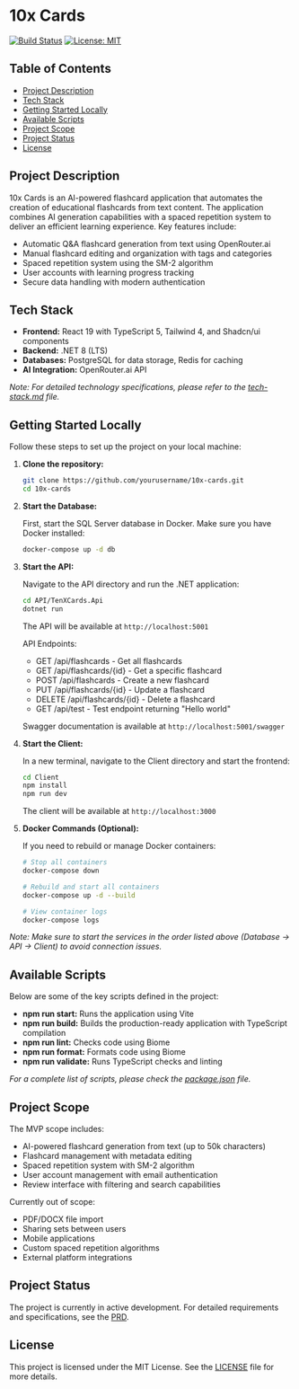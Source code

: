 # 10x Cards

[![Build Status](https://img.shields.io/badge/build-passing-brightgreen)](https://github.com/yourusername/10x-cards) [![License: MIT](https://img.shields.io/badge/License-MIT-yellow.svg)](https://opensource.org/licenses/MIT)

## Table of Contents

- [Project Description](#project-description)
- [Tech Stack](#tech-stack)
- [Getting Started Locally](#getting-started-locally)
- [Available Scripts](#available-scripts)
- [Project Scope](#project-scope)
- [Project Status](#project-status)
- [License](#license)

## Project Description

10x Cards is an AI-powered flashcard application that automates the creation of educational flashcards from text content. The application combines AI generation capabilities with a spaced repetition system to deliver an efficient learning experience. Key features include:

- Automatic Q&A flashcard generation from text using OpenRouter.ai
- Manual flashcard editing and organization with tags and categories
- Spaced repetition system using the SM-2 algorithm
- User accounts with learning progress tracking
- Secure data handling with modern authentication

## Tech Stack

- **Frontend:** React 19 with TypeScript 5, Tailwind 4, and Shadcn/ui components
- **Backend:** .NET 8 (LTS)
- **Databases:** PostgreSQL for data storage, Redis for caching
- **AI Integration:** OpenRouter.ai API

_Note: For detailed technology specifications, please refer to the [tech-stack.md](.ai/tech-stack.md) file._

## Getting Started Locally

Follow these steps to set up the project on your local machine:

1. **Clone the repository:**

   ```bash
   git clone https://github.com/yourusername/10x-cards.git
   cd 10x-cards
   ```

2. **Start the Database:**

   First, start the SQL Server database in Docker. Make sure you have Docker installed:

   ```bash
   docker-compose up -d db
   ```

3. **Start the API:**

   Navigate to the API directory and run the .NET application:

   ```bash
   cd API/TenXCards.Api
   dotnet run
   ```

   The API will be available at `http://localhost:5001`

   API Endpoints:

   - GET /api/flashcards - Get all flashcards
   - GET /api/flashcards/{id} - Get a specific flashcard
   - POST /api/flashcards - Create a new flashcard
   - PUT /api/flashcards/{id} - Update a flashcard
   - DELETE /api/flashcards/{id} - Delete a flashcard
   - GET /api/test - Test endpoint returning "Hello world"

   Swagger documentation is available at `http://localhost:5001/swagger`

4. **Start the Client:**

   In a new terminal, navigate to the Client directory and start the frontend:

   ```bash
   cd Client
   npm install
   npm run dev
   ```

   The client will be available at `http://localhost:3000`

5. **Docker Commands (Optional):**

   If you need to rebuild or manage Docker containers:

   ```bash
   # Stop all containers
   docker-compose down

   # Rebuild and start all containers
   docker-compose up -d --build

   # View container logs
   docker-compose logs
   ```

_Note: Make sure to start the services in the order listed above (Database → API → Client) to avoid connection issues._

## Available Scripts

Below are some of the key scripts defined in the project:

- **npm run start:** Runs the application using Vite
- **npm run build:** Builds the production-ready application with TypeScript compilation
- **npm run lint:** Checks code using Biome
- **npm run format:** Formats code using Biome
- **npm run validate:** Runs TypeScript checks and linting

_For a complete list of scripts, please check the [package.json](package.json) file._

## Project Scope

The MVP scope includes:

- AI-powered flashcard generation from text (up to 50k characters)
- Flashcard management with metadata editing
- Spaced repetition system with SM-2 algorithm
- User account management with email authentication
- Review interface with filtering and search capabilities

Currently out of scope:

- PDF/DOCX file import
- Sharing sets between users
- Mobile applications
- Custom spaced repetition algorithms
- External platform integrations

## Project Status

The project is currently in active development. For detailed requirements and specifications, see the [PRD](.ai/prd.md).

## License

This project is licensed under the MIT License. See the [LICENSE](LICENSE) file for more details.
